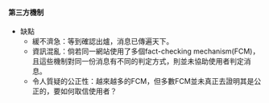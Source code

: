 #### 第三方機制
- 缺點
    - 緩不濟急：等到確認出爐，消息已傳遍天下。
    - 資訊混亂：倘若同一網站使用了多個fact-checking mechanism(FCM)，且這些機制對同一份消息有不同的判定方式，則並未協助使用者判定消息。
    - 令人質疑的公正性：越來越多的FCM，但多數FCM並未真正去證明其是公正的，要如何取信使用者？
